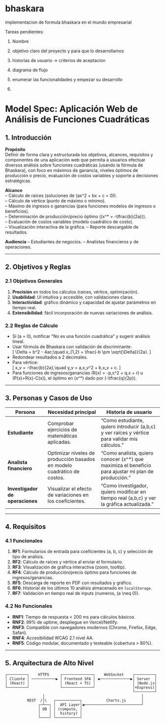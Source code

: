 # bhaskara

implementacion de formula bhaskara en el mundo empresarial

Tareas pendientes:

1. Nombre
2. objetivo claro del proyecto y para que lo desarrollamos
3. historias de usuario -> criterios de aceptacion
4. diagrama de flujo

5. enumerar las funcionalidades y empezar su desarrollo

6.

# Model Spec: Aplicación Web de Análisis de Funciones Cuadráticas

## 1. Introducción

**Propósito**  
Definir de forma clara y estructurada los objetivos, alcances, requisitos y componentes de una aplicación web que permita a usuarios efectuar diversos análisis sobre funciones cuadráticas (usando la fórmula de Bhaskara), con foco en máximos de ganancia, niveles óptimos de producción o precio, evaluación de costos variables y soporte a decisiones estratégicas.

**Alcance**  
– Cálculo de raíces (soluciones de \(ax^2 + bx + c = 0\)).  
– Cálculo de vértice (punto de máximo o mínimo).  
– Máximo de ingresos o ganancias (para funciones modelos de ingresos o beneficios).  
– Determinación de producción/precio óptimo (\(x^\* = -\tfrac{b}{2a}\)).  
– Evaluación de costos variables (modelo cuadrático de costo).  
– Visualización interactiva de la gráfica.
– Reporte descargable de resultados.

**Audiencia**
– Estudiantes de negocios.
– Analistas financieros y de operaciones.

---

## 2. Objetivos y Reglas

### 2.1 Objetivos Generales

1. **Precisión** en todos los cálculos (raíces, vértice, optimización).
2. **Usabilidad**: UI intuitiva y accesible, con validaciones claras.
3. **Interactividad**: gráfico dinámico y capacidad de ajustar parámetros en tiempo real.
4. **Extensibilidad**: fácil incorporación de nuevas variaciones de análisis.

### 2.2 Reglas de Cálculo

- Si \(a = 0\), notificar “No es una función cuadrática” y sugerir análisis lineal.
- Usar fórmula de Bhaskara con validación de discriminante:  
  \[
  \Delta = b^2 - 4ac;\quad
  x\_{1,2} = \frac{-b \pm \sqrt{\Delta}}{2a}.
  \]
- Redondear resultados a 2 decimales.
- Para vértice:  
  \[
  x_v = -\frac{b}{2a},\quad
  y_v = a\,x_v^2 + b\,x_v + c.
  \]
- Para funciones de ingresos/ganancias \(R(x) = -p\,x^2 + q\,x + r\) u \(P(x)=R(x)-C(x)\), el óptimo en \(x^\*\) dado por \(-\tfrac{q}{2p}\).

---

## 3. Personas y Casos de Uso

| Persona                         | Necesidad principal                                                     | Historia de usuario                                                                                    |
| ------------------------------- | ----------------------------------------------------------------------- | ------------------------------------------------------------------------------------------------------ |
| **Estudiante**                  | Comprobar ejercicios de matemáticas aplicadas.                          | “Como estudiante, quiero introducir \(a,b,c\) y ver raíces y vértice para validar mis cálculos.”       |
| **Analista financiero**         | Optimizar niveles de producción basados en modelo cuadrático de costos. | “Como analista, quiero conocer \(x^\*\) que maximiza el beneficio para ajustar mi plan de producción.” |
| **Investigador de operaciones** | Visualizar el efecto de variaciones en los coeficientes.                | “Como investigador, quiero modificar en tiempo real \(a,b,c\) y ver la gráfica actualizada.”           |

---

## 4. Requisitos

### 4.1 Funcionales

1. **RF1**: Formularios de entrada para coeficientes \(a, b, c\) y selección de tipo de análisis.
2. **RF2**: Cálculo de raíces y vértice al enviar el formulario.
3. **RF3**: Visualización de gráfica interactiva (zoom, tooltip).
4. **RF4**: Cálculo de producción/precio óptimo para funciones de ingresos/ganancias.
5. **RF5**: Descarga de reporte en PDF con resultados y gráfico.
6. **RF6**: Historial de los últimos 10 análisis almacenado en `localStorage`.
7. **RF7**: Validación en tiempo real de inputs (numeros, \(a \neq 0\)).

### 4.2 No Funcionales

- **RNF1**: Tiempo de respuesta < 200 ms para cálculos básicos.
- **RNF2**: 99% de uptime, despliegue en Vercel/Netlify.
- **RNF3**: Compatible con navegadores modernos (Chrome, Firefox, Edge, Safari).
- **RNF4**: Accesibilidad WCAG 2.1 nivel AA.
- **RNF5**: Código modular, documentado y testeable (cobertura > 80%).

---

## 5. Arquitectura de Alto Nivel

```plain
┌─────────┐    HTTPS     ┌──────────────┐    WebSocket    ┌─────────┐
│ Cliente │ ───────────▶ │ Frontend SPA │ ◀──────────────▶│ Server  │
│ (React) │              │ (React + TS) │                 │ (Node.js│
└─────────┘              └──────────────┘                 │+Express)│
                                                          └─────────┘
                 │                                            │
          REST  /│\   ┌───────────┐           Charts.js       │
               ┌─┴──┐ │  API Layer│◀──────────────────────────┘
               │ DB │ │ (compute, │
               │    │ │  history) │
               └────┘ └───────────┘
```
